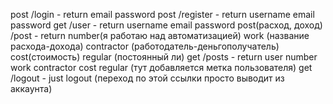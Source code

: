 post /login - return email password
post /register - return username email password
get /user - return username email password
post(расход, доход) /post - return number(я работаю над автоматизацией) work (название расхода-дохода) contractor (работодатель-деньгополучатель) cost(стоимость) regular (постоянный ли)
get /posts - return user number work contractor cost regular (тут добавляется метка пользователя)
get /logout - just logout (переход по этой ссылки просто выводит из аккаунта)
